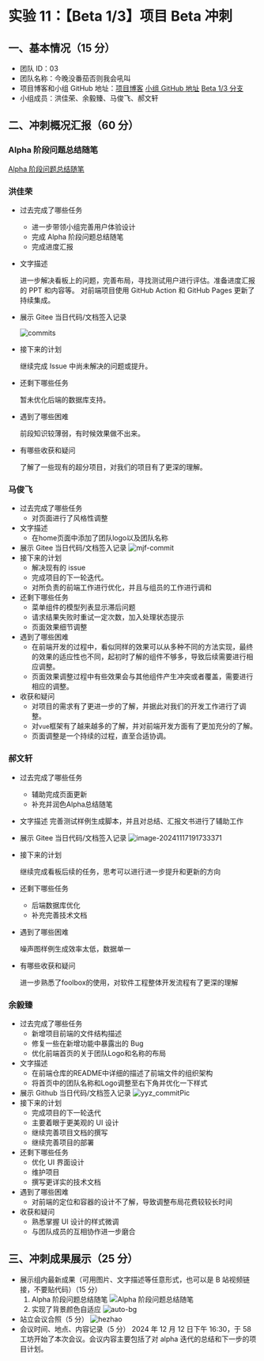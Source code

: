 # 实验 11：【Beta 1/3】项目 Beta 冲刺

## 一、基本情况（15 分）

- 团队 ID：03
- 团队名称：今晚没番茄否则我会吼叫
- 项目博客和小组 GitHub 地址：[项目博客](https://no-tomatoes-tonight-or-id-scream.github.io/image-restorer/) [小组 GitHub 地址](https://github.com/no-tomatoes-tonight-or-id-scream/image-restorer) [Beta 1/3 分支](https://github.com/no-tomatoes-tonight-or-id-scream/image-restorer/tree/beta-1/3)
- 小组成员：洪佳荣、余毅臻、马俊飞、郝文轩

## 二、冲刺概况汇报（60 分）

### Alpha 阶段问题总结随笔

[Alpha 阶段问题总结随笔](https://no-tomatoes-tonight-or-id-scream.github.io/image-restorer/blog/Alpha%20%E9%98%B6%E6%AE%B5%E9%97%AE%E9%A2%98%E6%80%BB%E7%BB%93%E9%9A%8F%E7%AC%94.html)

### 洪佳荣

- 过去完成了哪些任务
  - 进一步带领小组完善用户体验设计
  - 完成 Alpha 阶段问题总结随笔
  - 完成进度汇报
- 文字描述

  进一步解决看板上的问题，完善布局，寻找测试用户进行评估。准备进度汇报的 PPT 和内容等。
  对前端项目使用 GitHub Action 和 GitHub Pages 更新了持续集成。

- 展示 Gitee 当日代码/文档签入记录

  ![commits](assets/image.png)

- 接下来的计划

  继续完成 Issue 中尚未解决的问题或提升。

- 还剩下哪些任务

  暂未优化后端的数据库支持。

- 遇到了哪些困难

  前段知识较薄弱，有时候效果做不出来。

- 有哪些收获和疑问

  了解了一些现有的超分项目，对我们的项目有了更深的理解。

### 马俊飞

- 过去完成了哪些任务
  - 对页面进行了风格性调整
- 文字描述
  - 在home页面中添加了团队logo以及团队名称
- 展示 Gitee 当日代码/文档签入记录
  ![mjf-commit](assets/2024-12-17-mjf.png)
- 接下来的计划
  - 解决现有的 issue
  - 完成项目的下一轮迭代。
  - 对所负责的前端工作进行优化，并且与组员的工作进行调和
- 还剩下哪些任务
  - 菜单组件的模型列表显示滞后问题
  - 请求结果失败时重试一定次数，加入处理状态提示
  - 页面效果细节调整
- 遇到了哪些困难
  - 在前端开发的过程中，看似同样的效果可以从多种不同的方法实现，最终的效果的适应性也不同，起初时了解的组件不够多，导致后续需要进行相应调整。
  - 页面效果调整过程中有些效果会与其他组件产生冲突或者覆盖，需要进行相应的调整。
- 收获和疑问
  - 对项目的需求有了更进一步的了解，并据此对我们的开发工作进行了调整。
  - 对`vue`框架有了越来越多的了解，并对前端开发方面有了更加充分的了解。
  - 页面调整是一个持续的过程，直至合适协调。

### 郝文轩

- 过去完成了哪些任务
  
  + 辅助完成页面更新
  + 补充并润色Alpha总结随笔
  
- 文字描述
  完善测试样例生成脚本，并且对总结、汇报文书进行了辅助工作
  
- 展示 Gitee 当日代码/文档签入记录
  ![image-20241117191733371](https://image-host-mooliht.oss-cn-beijing.aliyuncs.com/img/image-20241117191733371.png)
  
- 接下来的计划
  
  继续完成看板后续的任务，思考可以进行进一步提升和更新的方向
  
- 还剩下哪些任务
  
  + 后端数据库优化
  + 补充完善技术文档
  
- 遇到了哪些困难
  
  噪声图样例生成效率太低，数据单一
  
- 有哪些收获和疑问
  
  进一步熟悉了foolbox的使用，对软件工程整体开发流程有了更深的理解

### 余毅臻

- 过去完成了哪些任务
  - 新增项目前端的文件结构描述
  - 修复一些在新增功能中暴露出的 Bug
  - 优化前端首页的关于团队Logo和名称的布局
- 文字描述
  - 在前端仓库的README中详细的描述了前端文件的组织架构
  - 将首页中的团队名称和Logo调整至右下角并优化一下样式
- 展示 Github 当日代码/文档签入记录
  ![yyz_commitPic](assets/yyz_commit.png)
- 接下来的计划
  - 完成项目的下一轮迭代
  - 主要着眼于更美观的 UI 设计
  - 继续完善项目文档的撰写
  - 继续完善项目的部署
- 还剩下哪些任务
  - 优化 UI 界面设计
  - 维护项目
  - 撰写更详实的技术文档
- 遇到了哪些困难
  - 对前端的定位和容器的设计不了解，导致调整布局花费较较长时间
- 收获和疑问
  - 熟悉掌握 UI 设计的样式微调
  - 与团队成员的互相协作进一步磨合

## 三、冲刺成果展示（25 分）

- 展示组内最新成果（可用图片、文字描述等任意形式，也可以是 B 站视频链接，不要贴代码）（15 分）
  1. Alpha 阶段问题总结随笔
      ![Alpha 阶段问题总结随笔](assets/alpha.png)
  2. 实现了背景颜色自适应
      ![auto-bg](assets/auto-bg.png)
- 站立会议合照（5 分）
  ![hezhao](assets/044ECC78-60FC-489D-A3A9-10F1B618833E_1_105_c.jpeg)
- 会议时间、地点、内容记录（5 分）
  2024 年 12 月 12 日下午 16:30，于 58 工坊开始了本次会议。会议内容主要包括了对 alpha 迭代的总结和下一步的项目计划。
